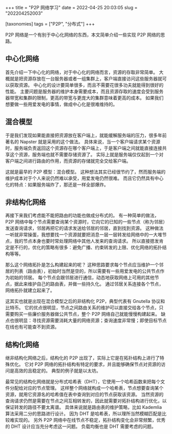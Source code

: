 +++
title = "P2P 网络学习"
date = 2022-04-25 20:03:05
slug = "202204252003"

[taxonomies]
tags = ["P2P", "分布式"]
+++

P2P 网络是一个有别于中心化网络的东西，本文简单介绍一些实现 P2P 网络的思路。

<!-- more -->

## 中心化网络

首先介绍一下中心化的网络，对于中心化的网络而言，资源的存取非常简单。
大概就是把资源存放在一台服务器或者一组集群上，客户端直接访问这些服务器就可以获取资源。
中心化的设计要简单很多，而且不需要花很多功夫就能得到很好的性能。
主要问题是服务器的维护本身需要成本，而且资源存取的速度会受到服务器带宽和集群的限制，更高的带宽与更庞大的集群意味着更高的成本。
如果我们想要做一些用爱发电的事情，做成中心化是很难维持的。

## 混合模型

于是我们发现如果能直接把资源放在客户端上，就能缓解服务端的压力，很多年前著名的 Napster 就是采用的这个做法。
具体来说，当一个客户端请求某个资源时，服务端负责返回这个资源存在哪个客户端上，于是客户端之间就能直接连接共享这个资源，服务端也就不需要存储资源了。
实际上就是服务端仅仅起到一个对客户端之间进行路由的作用，而资源的存储就完全交给客户端。

这就是最早的 P2P 模型：混合模型。
这种想法其实已经很节约了，然而服务端的维护成本对于个人来说仍然难以承受，用爱发电仍然很难。
而且它仍然具有中心化的特点：如果服务端炸了，那还是一样全部爆炸。

## 非结构化网络

再接下来我们考虑能不能把路由的功能也做成分布式的。
有一种简单的做法，P2P 网络中每个节点需要查询某个资源时，它向它的已知的一些节点（称为邻居）发送查询请求，邻居再把它的请求发送给邻居的邻居，直到找到资源。
这种做法一听就非常操蛋，我想要找一个资源就要把消息一层一层转发给网络中的一大堆节点，我的节点本身也要时常处理网络中其他人发来的查询请求。
所以直接摁发肯定是不行的，优化的策略有很多：避免广播、约束转发的上限、优化网络的拓扑结构等等。

那么这个网络拓扑是怎么构建起来的呢？
这种思路要求每个节点应当维护一个邻居的列表（路由表），初始时当然是空的，所以需要有一些用爱发电的公共节点作为初始的邻居。
每个节点会跟邻居进行通信，动态地获取网络上可用的其他节点，据此来维护自己的路由表，并做一些持久化。
通过邻居关系连接各个节点，网络拓扑就建立起来了。

这其实也就是出现在混合模型之后的非结构化 P2P，典型代表有 Gnutella 协议和比特币。
它的优点很明显，节点之间路由关系的维护可以直接交给各个节点，只需要购买一些廉价服务器做公共节点，整个 P2P 网络自己就能慢慢构建起来。
缺点也很明显：寻找资源需要消耗大量的网络资源；查询速度非常慢；即使目标节点在线也有可能查不到资源。

## 结构化网络

继非结构化网络之后，结构化的 P2P 出现了，实际上它是在拓扑结构上进行了特殊优化。
它对 P2P 网络的拓扑结构有特定的要求，并且能够确保节点对资源的访问是高效的且稳定的。
典型的例子就是以太坊。

最常见的结构化网络就是分布式哈希表（DHT），它使用一个哈希函数来把每个文件分配给对应的节点管理。
这样整个网络就构成一个哈希表，节点想要查询某个资源，就用它资源名的哈希值在表中查询到对应的节点获取该资源。
当然资源的查询请求仍然是需要在节点之间互相转发的，因此就需要对拓扑结构进行优化，以保证转发的路径不要太离谱。
具体来说就是路由表的维护策略，比如 Kademlia 算法采用二分的思路进行设计。
因为 DHT 是哈希表，所以理所当然模糊匹配是比较难实现的。
另外 P2P 网络中在线节点不稳定，拓扑结构变化会非常频繁，优秀的 DHT 设计应当充分考虑这一问题。
负载均衡也是 DHT 需要考虑的问题。

